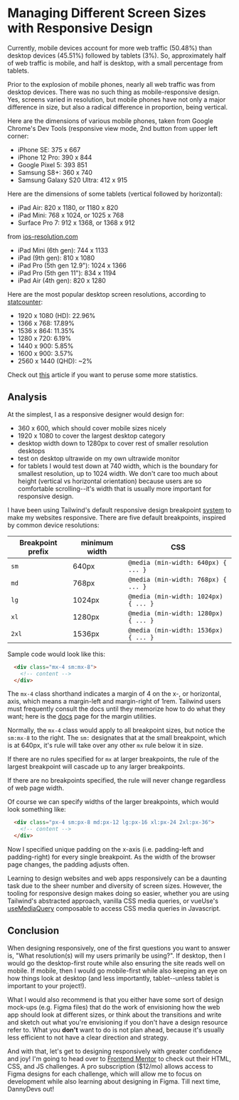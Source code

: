 
# Managing Different Screen Sizes with Responsive Design

Currently, mobile devices account for more web traffic (50.48%) than desktop devices (45.51%) followed by tablets (3%). So, approximately half of web traffic is mobile, and half is desktop, with a small percentage from tablets.

Prior to the explosion of mobile phones, nearly all web traffic was from desktop devices. There was no such thing as mobile-responsive design. Yes, screens varied in resolution, but mobile phones have not only a major difference in size, but also a radical difference in proportion, being vertical.

Here are the dimensions of various mobile phones, taken from Google Chrome's Dev Tools (responsive view mode, 2nd button from upper left corner:

- iPhone SE: 375 x 667
- iPhone 12 Pro: 390 x 844
- Google Pixel 5: 393 851
- Samsung S8+: 360 x 740
- Samsung Galaxy S20 Ultra: 412 x 915

Here are the dimensions of some tablets (vertical followed by horizontal):

- iPad Air: 820 x 1180, or 1180 x 820
- iPad Mini: 768 x 1024, or 1025 x 768
- Surface Pro 7: 912 x 1368, or 1368 x 912

from [ios-resolution.com](https://www.ios-resolution.com/)

- iPad Mini (6th gen): 744 x 1133
- iPad (9th gen): 810 x 1080
- iPad Pro (5th gen 12.9"): 1024 x 1366
- iPad Pro (5th gen 11"): 834 x 1194
- iPad Air (4th gen): 820 x 1280

Here are the most popular desktop screen resolutions, according to
[statcounter](https://gs.statcounter.com/screen-resolution-stats/desktop/worldwide):

- 1920 x 1080 (HD): 22.96%
- 1366 x 768: 17.89%
- 1536 x 864: 11.35%
- 1280 x 720: 6.19%
- 1440 x 900: 5.85%
- 1600 x 900: 3.57%
- 2560 x 1440 (QHD): ~2%

Check out [this](https://www.designrush.com/agency/web-development-companies/trends/website-dimensions#:~:text=5%20Most%20Common%20Desktop%20Screen%20Resolutions%20Worldwide,-According%20to%20StatCounter&text=1366x768%20\(22.98%25\),1536x864%20\(7.92%25\)) article if you want to peruse some more statistics.

## Analysis

At the simplest, I as a responsive designer would design for:

- 360 x 600, which should cover mobile sizes nicely
- 1920 x 1080 to cover the largest desktop category
- desktop width down to 1280px to cover rest of smaller resolution desktops
- test on desktop ultrawide on my own ultrawide monitor
- for tablets I would test down at 740 width, which is the boundary for smallest resolution, up to 1024 width. We don't care too much about height (vertical vs horizontal orientation) because users are so comfortable scrolling--it's width that is usually more important for responsive design.

I have been using Tailwind's default responsive design breakpoint [system](https://tailwindcss.com/docs/responsive-design) to make my websites responsive. There are five default breakpoints, inspired by common device resolutions:

| Breakpoint prefix  | minimum width | CSS |
| ----------- | ----------- | ----------- |
| `sm` | 640px | `@media (min-width: 640px) { ... }` |
| `md` | 768px | `@media (min-width: 768px) { ... }` |
| `lg` | 1024px | `@media (min-width: 1024px) { ... }` |
| `xl` | 1280px | `@media (min-width: 1280px) { ... }` |
| `2xl` | 1536px | `@media (min-width: 1536px) { ... }` |

Sample code would look like this:

```html
  <div class="mx-4 sm:mx-8">
    <!-- content -->
  </div>
```

The `mx-4` class shorthand indicates a margin of 4 on the x-, or horizontal, axis, which means a margin-left and margin-right of 1rem. Tailwind users must frequently consult the docs until they memorize how to do what they want; here is the [docs](https://tailwindcss.com/docs/margin) page for the margin utilities.

Normally, the `mx-4` class would apply to all breakpoint sizes, but notice the `sm:mx-8` to the right. The `sm:` designates that at the small breakpoint, which is at 640px, it's rule will take over any other `mx` rule below it in size.

If there are no rules specified for `mx` at larger breakpoints, the rule of the largest breakpoint will cascade up to any larger breakpoints.

If there are no breakpoints specified, the rule will never change regardless of web page width.

Of course we can specify widths of the larger breakpoints, which would look something like:

```html
  <div class="px-4 sm:px-8 md:px-12 lg:px-16 xl:px-24 2xl:px-36">
    <!-- content -->
  </div>
```

Now I specified unique padding on the x-axis (i.e. padding-left and padding-right) for every single breakpoint. As the width of the browser page changes, the padding adjusts often.

Learning to design websites and web apps responsively can be a daunting task due to the sheer number and diversity of screen sizes. However, the tooling for responsive design makes doing so easier, whether you are using Tailwind's abstracted approach, vanilla CSS media queries, or vueUse's [useMediaQuery](https://vueuse.org/core/usemediaquery/) composable to access CSS media queries in Javascript.

## Conclusion

When designing responsively, one of the first questions you want to answer is, "What resolution(s) will my users primarily be using?". If desktop, then I would go the desktop-first route while also ensuring the site reads well on mobile. If mobile, then I would go mobile-first while also keeping an eye on how things look at desktop (and less importantly, tablet--unless tablet is important to your project!).

What I would also recommend is that you either have some sort of design mock-ups (e.g. Figma files) that do the work of envisioning how the web app should look at different sizes, or think about the transitions and write and sketch out what you're envisioning if you don't have a design resource refer to. What you **don't** want to do is not plan ahead, because it's usually less efficient to not have a clear direction and strategy.

And with that, let's get to designing responsively with greater confidence and joy! I'm going to head over to [Frontend Mentor](https://www.frontendmentor.io/) to check out their HTML, CSS, and JS challenges. A pro subscription ($12/mo) allows access to Figma designs for each challenge, which will allow me to focus on development while also learning about designing in Figma. Till next time, DannyDevs out!
